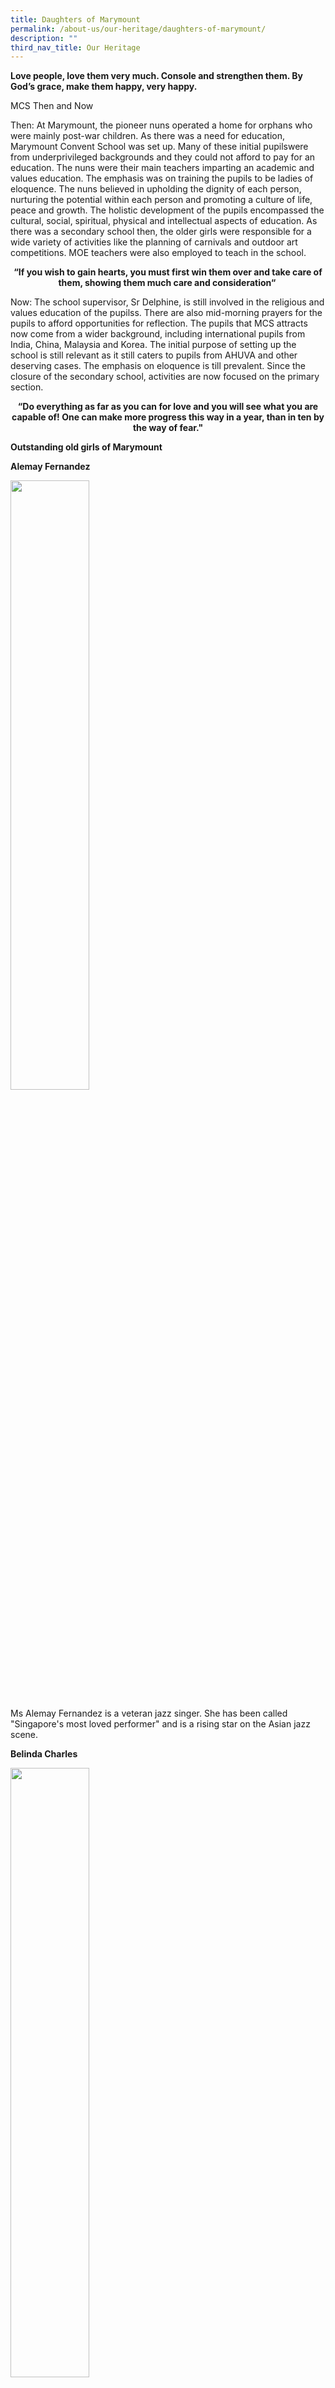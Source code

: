 ```yaml
---
title: Daughters of Marymount
permalink: /about-us/our-heritage/daughters-of-marymount/
description: ""
third_nav_title: Our Heritage
---
```

<p><strong>Love people, love them very much. Console and strengthen them. By God&rsquo;s grace, make them happy, very happy.</strong></p>
<p>MCS Then and Now</p>
<p>Then: At Marymount, the pioneer nuns operated a home for orphans who were mainly post-war children. As there was a need for education, Marymount Convent School was set up. Many of these initial pupilswere from underprivileged backgrounds and they could not afford to pay for an education. The nuns were their main teachers imparting an academic and values education. The emphasis was on training the pupils to be ladies of eloquence. The nuns believed in upholding the dignity of each person, nurturing the potential within each person and promoting a culture of life, peace and growth. The holistic development of the pupils encompassed the cultural, social, spiritual, physical and intellectual aspects of education. As there was a secondary school then, the older girls were responsible for a wide variety of activities like the planning of carnivals and outdoor art competitions. MOE teachers were also employed to teach in the school.</p>
<p style="text-align: center;"><strong>&ldquo;If you wish to gain hearts, you must first win them over and take care of them, showing them much care and consideration&ldquo;&nbsp;</strong></p>
<p>Now: The school supervisor, Sr Delphine, is still involved in the religious and values education of the pupilss. There are also mid-morning prayers for the pupils to afford opportunities for reflection. The pupils that MCS attracts now come from a wider background, including international pupils from India, China, Malaysia and Korea. The initial purpose of setting up the school is still relevant as it still caters to pupils from AHUVA and other deserving cases. The emphasis on eloquence is till prevalent. Since the closure of the secondary school, activities are now focused on the primary section.</p>
<p style="text-align: center;"><strong>&ldquo;Do everything as far as you can for love and you will see what you are capable of! One can make more progress this way in a year, than in ten by the way of fear."</strong></p>
<p><strong>Outstanding old girls of Marymount</strong></p>
<p><strong>Alemay Fernandez</strong></p>
<img style="width: 50%" src="/images/d1.jpg" />
<p>Ms Alemay Fernandez is a veteran jazz singer. She has been called "Singapore's most loved performer" and is a rising star on the Asian jazz scene.</p>
<p><strong>Belinda Charles</strong></p>
<img style="width: 50%" src="/images/d2.jpg"/>
<p>Mrs Belinda Charles helmed St Andrew&rsquo;s Secondary for nine years and St Andrew&rsquo;s Junior College for twelve years as principal and is now Dean at the Academy of Principals (Singapore).</p>
<p><strong>Bridget Tan</strong></p>
<img style="width: 50%" src="/images/19422_bridgettan_st.jpg" />
<p>Ms Bridget Tan&nbsp;is a migrant worker's rights advocate and the founder of the&nbsp;<a href="https://en.wikipedia.org/wiki/Humanitarian_Organization_for_Migration_Economics">Humanitarian Organization for Migration Economics</a>. After retiring from a career in the private sector, she began volunteering with the Archdiocesan Commission for the Pastoral Care of Migrants and Itinerant People. In 2004 she founded HOME, which provides services for and advocates on behalf of migrant workers. That same year she founded a sister organization in Indonesia. She also has a sister organisation in The Philippines. For her work, Tan has been honoured by the&nbsp;<a href="https://en.wikipedia.org/wiki/Asia_Society">Asia Society</a>&nbsp;and the&nbsp;<a href="https://en.wikipedia.org/wiki/United_States_Department_of_State">United States Department of State</a>.</p>
<p><strong>Cecilia Ee</strong></p>
<img style="width: 50%" src="/images/d4.jpg" />
<p>Ms Cecilia Ee has been a long-time partner of Marymount Convent School and has known MCS as a young child, as her father was an early mission partner of the Good Shepherd sisters.&nbsp;&nbsp; Besides being an active board member and alumnae of MCS, she chaired the Marymount Centre from Jan 2011 &ndash; Apr 2017.&nbsp; She continues to be mission partner of the Good Shepherd Sisters.</p>
<p><strong>Christine Anne Kong</strong></p>
<img style="width: 50%" src="/images/d5.jpg" />
<p>Mrs Christine Kong was the principal of Catholic Junior College for seven years and is a Senior Teaching Fellow, Department Policy &amp; Leadership Studies, at the National Institute of Education, Singapore</p>
<p><strong>Indranee Thurai Rajah SC</strong></p>
<img style="width: 50%" src="/images/d6.jpg" />
<p>Ms Indranee Thurai Rajah&nbsp;is the Minister in the Prime Minister&rsquo;s Office. She is also Second Minister for Finance and Education. A lawyer and a member of the governing People's Action Party.&nbsp; She has been a Member of Parliament representing the Tanjong Pagar Group Representation Constituency since 2001.</p>
<p><strong>Jean Danker</strong></p>
<img style="width: 50%" src="/images/d7.jpg" />
<p>Jean Danker is a Radio Presenter on Mediacorp's Class 95, a top radio station, bringing smiles to her listeners everyday. She is also a Television Presenter. Her love for presenting began here in Marymount when she was Vice Head Prefect and hosted countless school events. She's come a long way from donning the green uniform to becoming a household name.</p>
<p><strong>Judith Prakash JA</strong></p>
<img style="width: 50%" src="/images/d8.jpg" />
<p>Justice Prakash was appointed Judicial Commissioner of the Supreme Court in 1992 and a High Court Judge in 1995. She specialises in complex commercial cases, arbitration, company, and trust law. &nbsp; She was appointed a permanent Judge of Appeal of the Court of Appeal of Singapore in 2016, the first woman to hold the post.</p>
<p><strong>Low Shao Suan &amp; Low Shao Ying</strong></p>
<img style="width: 50%" src="/images/d9.jpg" />
<p>Shao Suan and Shao Ying are award-winning pianists and composers.&nbsp; They have performed numerous times with the Singapore Symphony Orchestra, and their compositions are being performed world-wide and are often aired on Symphony 92.4fm.&nbsp; Please check out&nbsp;www.lowshaosuan.com and www.lowshaoying.com for more details.</p>
<p><strong>Margaret Mary Lim (Maggie)</strong></p>
<img style="width: 50%" src="/images/d10.jpg" />
<p>Margaret Mary Lim (Maggie) is a former radio personality and now is the Programme Director of Singapore&rsquo;s Number 1 English radio station, Class 95.</p>
<p><strong>Marion Nicole&nbsp; Teo</strong></p>
<img style="width: 50%" src="/images/d11.jpg" />
<p>Ms Marion Nicole Teo was a former Miss Singapore Universe and is a well-known and established Image Consultant, EQ Facilitator and Life Coach. She is the GM at EQ Asia and a Director at Peak Performers Training &amp; Consultancy.</p>
<p><strong>Noeleen Heyzer</strong></p>
<img style="width: 50%" src="/images/d12.jpg" />
<p>Dr. Noeleen Heyzer, a social scientist, served as Under-Secretary-General of the United Nations (2007 - 2015) and the highest ranking Singaporean in the UN. She was the first woman to serve as the Executive Secretary of the United Nations Economic and Social Commission for Asia and the Pacific since its founding in 1947. She is a Lee Kong Chian Distinguished Fellow.</p>
<p><strong>Braema Mathi</strong></p>
<img style="width: 50%" src="/images/d13.jpg" />
<p>Ms Braema Mathi is a Director of Advocacy, Research and Communications at ASEAN Corporate Social Responsibility network. She has worked as consultant on corporate communication, with the non-profit sector on thematic and social issues. She founded led a human rights group called MARUAH, founded and led a migrant rights group called Transient Workers Count Too, was a President of the Association of Women for Action and Research, where she led an initiative on CEDAW Reporting and human trafficking. She has two terms as Nominated Member of Parliament.&nbsp; An award-winning journalist with The Straits Times, Braema also initiated the Straits Times School Pocket Money Fund.</p>